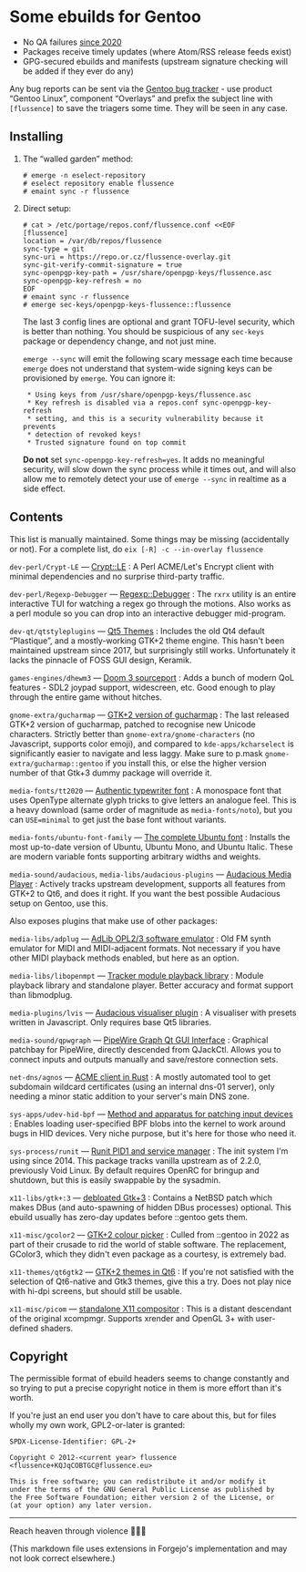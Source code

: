 Some ebuilds for Gentoo
=======================

* No QA failures [since 2020](https://bugs.gentoo.org/buglist.cgi?component=Overlays&product=Gentoo%20Linux&query_format=advanced&short_desc=[flussence]&short_desc_type=substring)
* Packages receive timely updates (where Atom/RSS release feeds exist)
* GPG-secured ebuilds and manifests (upstream signature checking will be added if they ever do any)

Any bug reports can be sent via the [Gentoo bug tracker](https://bugs.gentoo.org) - use product
“Gentoo Linux”, component “Overlays” and prefix the subject line with `[flussence]` to save the
triagers some time. They will be seen in any case.

Installing
----------
1. The “walled garden” method:
   ```sh-session
   # emerge -n eselect-repository
   # eselect repository enable flussence
   # emaint sync -r flussence
   ```

2. Direct setup:
   ```sh-session
   # cat > /etc/portage/repos.conf/flussence.conf <<EOF
   [flussence]
   location = /var/db/repos/flussence
   sync-type = git
   sync-uri = https://repo.or.cz/flussence-overlay.git
   sync-git-verify-commit-signature = true
   sync-openpgp-key-path = /usr/share/openpgp-keys/flussence.asc
   sync-openpgp-key-refresh = no
   EOF
   # emaint sync -r flussence
   # emerge sec-keys/openpgp-keys-flussence::flussence
   ```

   The last 3 config lines are optional and grant TOFU-level security, which is better than nothing.
   You should be suspicious of any `sec-keys` package or dependency change, and not just mine.

   `emerge --sync` will emit the following scary message each time because `emerge` does not
   understand that system-wide signing keys can be provisioned by `emerge`. You can ignore it:
   ```
    * Using keys from /usr/share/openpgp-keys/flussence.asc
    * Key refresh is disabled via a repos.conf sync-openpgp-key-refresh
    * setting, and this is a security vulnerability because it prevents
    * detection of revoked keys!
    * Trusted signature found on top commit
   ```

   **Do not** set `sync-openpgp-key-refresh=yes`. It adds no meaningful security, will slow down the
   sync process while it times out, and will also allow me to remotely detect your use of `emerge
   --sync` in realtime as a side effect.

Contents
--------
This list is manually maintained. Some things may be missing (accidentally or not).
For a complete list, do `eix [-R] -c --in-overlay flussence`

`dev-perl/Crypt-LE` — [Crypt::LE](https://metacpan.org/pod/Crypt::LE)
: A Perl ACME/Let's Encrypt client with minimal dependencies and no surprise third-party traffic.

`dev-perl/Regexp-Debugger` — [Regexp::Debugger](https://metacpan.org/pod/Regexp::Debugger)
: The `rxrx` utility is an entire interactive TUI for watching a regex go through the motions.
  Also works as a perl module so you can drop into an interactive debugger mid-program.

`dev-qt/qtstyleplugins` — [Qt5 Themes](https://code.qt.io/cgit/qt/qtstyleplugins.git/)
: Includes the old Qt4 default “Plastique”, and a mostly-working GTK+2 theme engine.
  This hasn't been maintained upstream since 2017, but surprisingly still works.
  Unfortunately it lacks the pinnacle of FOSS GUI design, Keramik.

`games-engines/dhewm3` — [Doom 3 sourceport](https://dhewm3.org)
: Adds a bunch of modern QoL features - SDL2 joypad support, widescreen, etc.
  Good enough to play through the entire game without hitches.

`gnome-extra/gucharmap` — [GTK+2 version of gucharmap](https://wiki.gnome.org/Apps/Gucharmap)
: The last released GTK+2 version of gucharmap, patched to recognise new Unicode characters.
  Strictly better than `gnome-extra/gnome-characters` (no Javascript, supports color emoji),
  and compared to `kde-apps/kcharselect` is significantly easier to navigate and less laggy.
  Make sure to p.mask `gnome-extra/gucharmap::gentoo` if you install this,
  or else the higher version number of that Gtk+3 dummy package will override it.

`media-fonts/tt2020` — [Authentic typewriter font](https://fontlibrary.org/en/font/tt2020-base-style)
: A monospace font that uses OpenType alternate glyph tricks to give letters an analogue feel.
  This is a heavy download (same order of magnitude as `media-fonts/noto`),
  but you can `USE=minimal` to get just the base font without variants.

`media-fonts/ubuntu-font-family` — [The complete Ubuntu font](https://design.ubuntu.com/font/)
: Installs the most up-to-date version of Ubuntu, Ubuntu Mono, and Ubuntu Italic.
  These are modern variable fonts supporting arbitrary widths and weights.

`media-sound/audacious`, `media-libs/audacious-plugins` — [Audacious Media Player](https://audacious-media-player.org/)
: Actively tracks upstream development, supports all features from GTK+2 to Qt6, and does it right.
  If you want the best possible Audacious setup on Gentoo, use this.

  Also exposes plugins that make use of other packages:

  `media-libs/adplug` — [AdLib OPL2/3 software emulator](https://github.com/adplug/adplug)
  : Old FM synth emulator for MIDI and MIDI-adjacent formats.
    Not necessary if you have other MIDI playback methods enabled, but here as an option.

  `media-libs/libopenmpt` — [Tracker module playback library](https://lib.openmpt.org/libopenmpt/)
  : Module playback library and standalone player.
    Better accuracy and format support than libmodplug.

  `media-plugins/lvis` — [Audacious visualiser plugin](https://git.sr.ht/~kaniini/lvis)
  : A visualiser with presets written in Javascript. Only requires base Qt5 libraries.

`media-sound/qpwgraph` — [PipeWire Graph Qt GUI Interface](https://gitlab.freedesktop.org/rncbc/qpwgraph)
: Graphical patchbay for PipeWire, directly descended from QJackCtl.
  Allows you to connect inputs and outputs manually and save/restore connection sets.

`net-dns/agnos` — [ACME client in Rust](https://github.com/krtab/agnos)
: A mostly automated tool to get subdomain wildcard certificates (using an internal dns-01 server),
  only needing a minor static addition to your server's main DNS zone.

`sys-apps/udev-hid-bpf` — [Method and apparatus for patching input devices](https://libevdev.pages.freedesktop.org/udev-hid-bpf/)
: Enables loading user-specified BPF blobs into the kernel to work around bugs in HID devices.
  Very niche purpose, but it's here for those who need it.

`sys-process/runit` — [Runit PID1 and service manager](http://smarden.org/runit/)
: The init system I'm using since 2014.
  This package tracks vanilla upstream as of 2.2.0, previously Void Linux.
  By default requires OpenRC for bringup and shutdown, but this is easily swappable by the sysadmin.

`x11-libs/gtk+:3` — [debloated Gtk+3](https://forums.gentoo.org/viewtopic-p-8245612.html#8245612)
: Contains a NetBSD patch which makes DBus (and auto-spawning of hidden DBus processes) optional.
  This ebuild usually has zero-day updates before ::gentoo gets them.

`x11-misc/gcolor2` — [GTK+2 colour picker](https://gcolor2.sourceforge.net)
: Culled from ::gentoo in 2022 as part of their crusade to rid the world of stable software.
  The replacement, GColor3, which they didn't even package as a courtesy, is extremely bad.

`x11-themes/qt6gtk2` — [GTK+2 themes in Qt6](https://github.com/trialuser02/qt6gtk2)
: If you're not satisfied with the selection of Qt6-native and Gtk3 themes, give this a try.
  Does not play nice with hi-dpi screens, but should still be usable.

`x11-misc/picom` — [standalone X11 compositor](https://github.com/yshui/picom)
: This is a distant descendant of the original xcompmgr.
  Supports xrender and OpenGL 3+ with user-defined shaders.

Copyright
---------
The permissible format of ebuild headers seems to change constantly and so trying to put a precise
copyright notice in them is more effort than it's worth.

If you're just an end user you don't have to care about this,
but for files wholly my own work, GPL2-or-later is granted:

    SPDX-License-Identifier: GPL-2+

    Copyright © 2012-<current year> flussence <flussence+KQJqCOBTGC@flussence.eu>

    This is free software; you can redistribute it and/or modify it
    under the terms of the GNU General Public License as published by
    the Free Software Foundation; either version 2 of the License, or
    (at your option) any later version.

* * *

Reach heaven through violence 💚🏳️‍⚧️

(This markdown file uses extensions in Forgejo's implementation and may not look correct elsewhere.)
